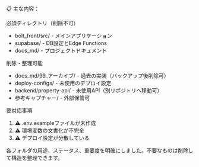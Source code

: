   📋 主な内容：

  必須ディレクトリ（削除不可）

  - bolt_front/src/ - メインアプリケーション
  - supabase/ - DB設定とEdge Functions
  - docs_md/ - プロジェクトドキュメント

  削除・整理可能

  - docs_md/99_アーカイブ/ - 過去の実装（バックアップ後削除可）
  - deploy-configs/ - 未使用のデプロイ設定
  - backend/property-api/ - 未使用API（別リポジトリへ移動可）
  - 参考キャプチャー/ - 外部保管可

  要対応事項

  1. ⚠️ .env.exampleファイルが未作成
  2. ⚠️ 環境変数の文書化が不完全
  3. ⚠️ デプロイ設定が分散している

  各フォルダの用途、ステータス、重要度を明確にしました。不要なものは削除して構造を整理できます。